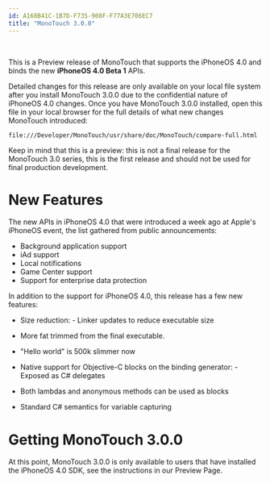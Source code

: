 ```yaml
---
id: A168B41C-1B7D-F735-908F-F77A3E706EC7
title: "MonoTouch 3.0.0"
---
```


&nbsp;

This is a Preview release of MonoTouch that supports the iPhoneOS 4.0 and
binds the new **iPhoneOS 4.0 Beta 1** APIs.

Detailed changes for this release are only available on your local file
system after you install MonoTouch 3.0.0 due to the confidential nature of
iPhoneOS 4.0 changes. Once you have MonoTouch 3.0.0 installed, open this file in
your local browser for the full details of what new changes MonoTouch
introduced:

```
file:///Developer/MonoTouch/usr/share/doc/MonoTouch/compare-full.html
```

Keep in mind that this is a preview: this is not a final release for the
MonoTouch 3.0 series, this is the first release and should not be used for final
production development.

 <a name="New_Features" class="injected"></a>


# New Features

The new APIs in iPhoneOS 4.0 that were introduced a week ago at Apple's
iPhoneOS event, the list gathered from public announcements:

-  Background application support
-  iAd support
-  Local notifications
-  Game Center support
-  Support for enterprise data protection


In addition to the support for iPhoneOS 4.0, this release has a few new
features:

-  Size reduction: -   Linker updates to reduce executable size 
-   More fat trimmed from the final executable.
-   "Hello world" is 500k slimmer now


 
-  Native support for Objective-C blocks on the binding generator: -   Exposed as C# delegates 
-   Both lambdas and anonymous methods can be used as blocks
-   Standard C# semantics for variable capturing


 


 <a name="Getting_MonoTouch_3.0.0" class="injected"></a>


# Getting MonoTouch 3.0.0

At this point, MonoTouch 3.0.0 is only available to users that have installed
the iPhoneOS 4.0 SDK, see the instructions in our Preview Page.
